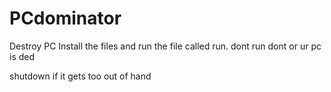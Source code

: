 # PCdominator
Destroy PC
Install the files and run the file called run. dont run dont or ur pc is ded


shutdown if it gets too out of hand
